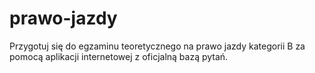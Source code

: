 # prawo-jazdy
Przygotuj się do egzaminu teoretycznego na prawo jazdy kategorii B za pomocą aplikacji internetowej z oficjalną bazą pytań.
